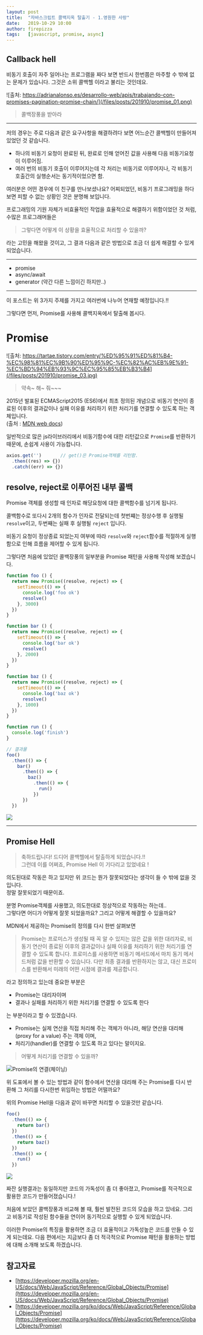 ```yaml
---
layout: post
title:  "자바스크립트 콜백지옥 탈출기 - 1.영원한 사랑"
date:   2019-10-29 10:00
author: firepizza
tags:	[javascript, promise, async]
---
```



## Callback hell

비동기 호출이 자주 일어나는 프로그램을 짜다 보면 반드시 한번쯤은 마주할 수 밖에 없는 문제가 있습니다.
그것은 소위 콜백헬 이라고 불리는 것인데요.

![출처: https://adrianalonso.es/desarrollo-web/apis/trabajando-con-promises-pagination-promise-chain/](/files/posts/201910/promise_01.png)
> 콜백장풍을 받아라

---

저의 경우는 주로 다음과 같은 요구사항을 해결하려다 보면 어느순간 콜백헬이 만들어져 있었던 것 같습니다.
- 하나의 비동기 요청이 완료된 뒤, 완료로 인해 얻어진 값을 사용해 다음 비동기요청이 이루어짐.
- 여러 번의 비동기 호출이 이루어지는데 각 처리는 비동기로 이루어지나, 각 비동기호출간의 실행순서는 동기적이었으면 함. 

여러분은 어떤 경우에 이 친구를 만나보셨나요?
어찌되었던, 비동기 프로그래밍을 하다 보면 피할 수 없는 상황인 것은 분명해 보입니다.

프로그래밍의 기원 자체가 비효율적인 작업을 효율적으로 해결하기 위함이었던 것 처럼, 수많은 프로그래머들은

> 그렇다면 어떻게 이 상황을 효율적으로 처리할 수 있을까? 

라는 고민을 해왔을 것이고, 그 결과 다음과 같은 방법으로 조금 더 쉽게 해결할 수 있게 되었습니다.

---

- promise
- async/await
- generator (약간 다른 느낌이긴 하지만..)

---

이 포스트는 위 3가지 주제를 가지고 여러번에 나누어 연재할 예정입니다.!!

그렇다면 먼저, Promise를 사용해 콜백지옥에서 탈출해 봅시다.


# Promise
![출처: https://tartae.tistory.com/entry/%ED%95%91%ED%81%B4-%EC%98%81%EC%9B%90%ED%95%9C-%EC%82%AC%EB%9E%91-%EC%BD%94%EB%93%9C%EC%95%85%EB%B3%B4](/files/posts/201910/promise_03.jpg)
> 약속~ 해~ 줘~~~

2015년 발표된 ECMAScript2015 (ES6)에서 최초 정의된 개념으로 비동기 연산이 종료된 이후의 결과값이나 실패 이유를 처리하기 위한 처리기를 연결할 수 있도록 하는 객체입니다.<br/>
(출처 : [MDN web docs](https://developer.mozilla.org/ko/docs/Web/JavaScript/Reference/Global_Objects/Promise))


일반적으로 많은 js라이브러리에서 비동기함수에 대한 리턴값으로 `Promise`를 반환하기 때문에, 손쉽게 사용이 가능합니다.
```javascript
axios.get('')       // get()은 Promise객체를 리턴함.
  .then((res) => {})
  .catch((err) => {})
```

## resolve, reject로 이루어진 내부 콜백

Promise 객체를 생성할 때 인자로 해당요청에 대한 콜백함수를 넘기게 됩니다.

콜백함수로 또다시 2개의 함수가 인자로 전달되는데 첫번쨰는 정상수행 후 실행될 <code>resolve</code>이고, 두번째는 실패 후 실행될 <code>reject</code> 입니다.

비동기 요청이 정상종료 되었는지 여부에 따라 <code>resolve</code>와 <code>reject</code>함수를 적절하게 실행함으로 인해 흐름을 제어할 수 있게 됩니다.

그렇다면 처음에 있었던 콜백장풍의 일부분을 Promise 패턴을 사용해 작성해 보겠습니다.

```javascript
function foo () {
  return new Promise((resolve, reject) => {
    setTimeout(() => {
      console.log('foo ok')
      resolve()
    }, 3000)
  })
}

function bar () {
  return new Promise((resolve, reject) => {
    setTimeout(() => {
      console.log('bar ok')
      resolve()
    }, 2000)
  })
}

function baz () {
  return new Promise((resolve, reject) => {
    setTimeout(() => {
      console.log('baz ok')
      resolve()
    }, 1000)
  })
}

function run () {
  console.log('finish')
}

// 결과물
foo()
  .then(() => {
    bar()
      .then(() => {
        baz()
          .then(() => {
            run()
          })
      })
  })
```

<img src="/files/posts/201910/promise_02.gif">

---

## Promise Hell

> 축하드립니다! 드디어 콜백헬에서 탈출하게 되었습니다.!!<br/>
그런데 이를 어쩌죠, Promise Hell 이 기다리고 있었네요 !

의도된대로 작동은 하고 있지만 위 코드는 뭔가 잘못되었다는 생각이 들 수 밖에 없을 것입니다.<br/>
정말 잘못되었기 때문이죠.

분명 Promise객체를 사용했고, 의도한대로 정상적으로 작동하는 하는데..<br/>
그렇다면 어디가 어떻게 잘못 되었을까요? 그리고 어떻게 해결할 수 있을까요?

MDN에서 제공하는 Promise의 정의를 다시 한번 살펴보면

>Promise는 프로미스가 생성될 때 꼭 알 수 있지는 않은 값을 위한 대리자로, 비동기 연산이 종료된 이후의 결과값이나 실패 이유를 처리하기 위한 처리기를 연결할 수 있도록 합니다. 프로미스를 사용하면 비동기 메서드에서 마치 동기 메서드처럼 값을 반환할 수 있습니다. 다만 최종 결과를 반환하지는 않고, 대신 프로미스를 반환해서 미래의 어떤 시점에 결과를 제공합니다.

라고 정의하고 있는데 중요한 부분은
- Promise는 대리자이며
- 결과나 실패를 처리하기 위한 처리기를 연결할 수 있도록 한다

는 부분이라고 할 수 있겠습니다.

- Promise는 실제 연산을 직접 처리해 주는 객체가 아니라, 해당 연산을 대리해(proxy for a value) 주는 객체 이며,
- 처리기(handler)를 연결할 수 있도록 하고 있다는 말이지요.

> 어떻게 처리기를 연결할 수 있을까?

![Promise의 연결(체이닝)](/files/posts/201910/promise_04.png)

위 도표에서 볼 수 있는 방법과 같이 함수에서 연산을 대리해 주는 Promise를 다시 반환해 그 처리를 다시한번 위임하는 방법은 어떨까요?

위의 Promise Hell을 다음과 같이 바꾸면 처리할 수 있을것만 같습니다.
```javascript
foo()
  .then(() => {
    return bar()
  })
  .then(() => {
    return baz()
  })
  .then(() => {
    run()
  })
```
<img src="/files/posts/201910/promise_05.gif">

짜잔 실행결과는 동일하지만 코드의 가독성이 좀 더 좋아졌고, Promise를 적극적으로 활용한 코드가 만들어졌습니다.!

처음에 보았던 콜백장풍과 비교해 볼 때, 훨씬 발전된 코드의 모습을 하고 있네요.
그리고 비동기로 작성된 함수들을 연이어 동기적으로 실행할 수 있게 되었습니다.

이러한 Promise의 특징을 활용하면 조금 더 효율적이고 가독성높은 코드를 만들 수 있게 되는데요. 다음 편에서는 지금보다 좀 더 적극적으로 Promise 패턴을 활용하는 방법에 대해 소개해 보도록 하겠습니다.


## 참고자료
- [https://developer.mozilla.org/en-US/docs/Web/JavaScript/Reference/Global_Objects/Promise](https://developer.mozilla.org/en-US/docs/Web/JavaScript/Reference/Global_Objects/Promise)
- [https://developer.mozilla.org/ko/docs/Web/JavaScript/Reference/Global_Objects/Promise](https://developer.mozilla.org/ko/docs/Web/JavaScript/Reference/Global_Objects/Promise)
